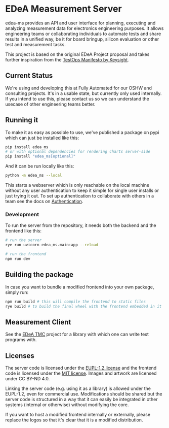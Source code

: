 # EDeA Measurement Server

edea-ms provides an API and user interface for planning, executing and analyzing measurement data for electronics engineering purposes. It allows engineering teams or collaborating individuals to automate tests and share results in a unified way, be it for board bringup, silicon evaluation or other test and measurement tasks.

This project is based on the original EDeA Project proposal and takes further inspiration from the [TestOps Manifesto by Keysight](https://www.keysight.com/us/en/assets/7018-06546/white-papers/5992-3771.pdf).

## Current Status

We're using and developing this at Fully Automated for our OSHW and consulting projects. It's in a usable state, but currently only used internally. If you intend to use this, please contact us so we can understand the usecase of other engineering teams better.

## Running it

To make it as easy as possible to use, we've published a package on pypi which can just be installed like this:

```sh
pip install edea_ms
# or with optional dependencies for rendering charts server-side
pip install "edea_ms[optional]"
```

And it can be run locally like this:

```sh
python -m edea_ms --local
```

This starts a webserver which is only reachable on the local machine without any user authentication to keep it simple for single user installs or just trying it out. To set up authentication to collaborate with others in a team see the docs on [Authentication](https://edea-dev.gitlab.io/edea-ms/authentication.html).

### Development

To run the server from the repository, it needs both the backend and the frontend like this:

```sh
# run the server
rye run uvicorn edea_ms.main:app --reload

# run the frontend
npm run dev
```

## Building the package

In case you want to bundle a modified frontend into your own package, simply run:

```sh
npm run build # this will compile the frontend to static files
rye build # to build the final wheel with the frontend embedded in it
```

## Measurement Client

See the [EDeA TMC](https://gitlab.com/edea-dev/edea-tmc) project for a library with which one can write test programs with.

## Licenses

The server code is licensed under the [EUPL-1.2 license](LICENSE.txt) and the frontend code is licensed under the [MIT license](LICENSE.frontend.txt).
Images and artwork are licensed under CC BY-ND 4.0.

Linking the server code (e.g. using it as a library) is allowed under the EUPL-1.2, even for commercial use. Modifications should be shared but the server code is structured in a way that it can easily be integrated in other systems (internal or otherwise) without modifying the core.

If you want to host a modified frontend internally or externally, please replace the logos so that it's clear that it is a modified distribution.
